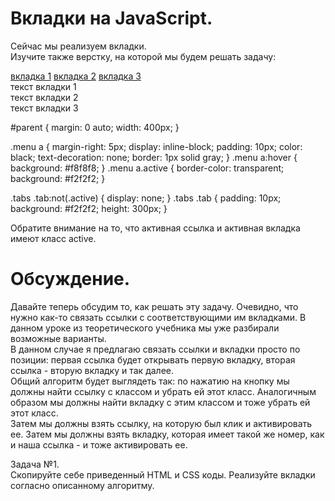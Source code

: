 # Вкладки на JavaScript.  
  
Сейчас мы реализуем вкладки.  
Изучите также верстку, на которой мы будем решать задачу:  
  
<div id="parent">
	<div class="menu">
		<a href="" class="active">вкладка 1</a>
		<a href="">вкладка 2</a>
		<a href="">вкладка 3</a>
	</div>
	<div class="tabs">
		<div class="tab active">
			текст вкладки 1
		</div>
		<div class="tab">
			текст вкладки 2
		</div>
		<div class="tab">
			текст вкладки 3
		</div>
	</div>
</div>  
  
#parent {
	margin: 0 auto;
	width: 400px;
}

.menu a {
	margin-right: 5px;
	display: inline-block;
	padding: 10px;
	color: black;
	text-decoration: none;
	border: 1px solid gray;
}
.menu a:hover {
	background: #f8f8f8;
}
.menu a.active {
	border-color: transparent;
	background: #f2f2f2;
}

.tabs .tab:not(.active) {
	display: none;
}
.tabs .tab {
	padding: 10px;
	background: #f2f2f2;
	height: 300px;
}  
  
Обратите внимание на то, что активная ссылка и активная вкладка имеют класс active.  
  
# Обсуждение.  
  
Давайте теперь обсудим то, как решать эту задачу. Очевидно, что нужно как-то связать ссылки с соответствующими им вкладками. В данном уроке из теоретического учебника мы уже разбирали возможные варианты.  
В данном случае я предлагаю связать ссылки и вкладки просто по позиции: первая ссылка будет открывать первую вкладку, вторая ссылка - вторую вкладку и так далее.  
Общий алгоритм будет выглядеть так: по нажатию на кнопку мы должны найти ссылку с классом и убрать ей этот класс. Аналогичным образом мы должны найти вкладку с этим классом и тоже убрать ей этот класс.  
Затем мы должны взять ссылку, на которую был клик и активировать ее. Затем мы должны взять вкладку, которая имеет такой же номер, как и наша ссылка - и тоже активировать ее.  
  
Задача №1.  
Скопируйте себе приведенный HTML и CSS коды. Реализуйте вкладки согласно описанному алгоритму.
